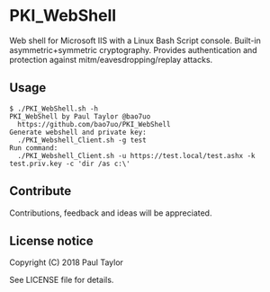 # PKI_WebShell
Web shell for Microsoft IIS with a Linux Bash Script console. Built-in asymmetric+symmetric cryptography. Provides authentication and protection against mitm/eavesdropping/replay attacks.

## Usage

```
$ ./PKI_WebShell.sh -h
PKI_WebShell by Paul Taylor @bao7uo
  https://github.com/bao7uo/PKI_WebShell
Generate webshell and private key:
  ./PKI_Webshell_Client.sh -g test
Run command:
  ./PKI_Webshell_Client.sh -u https://test.local/test.ashx -k test.priv.key -c 'dir /as c:\'
```

## Contribute
Contributions, feedback and ideas will be appreciated.

## License notice
Copyright (C) 2018 Paul Taylor

See LICENSE file for details.
